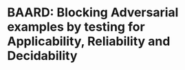 # BAARD: Blocking Adversarial examples by testing for Applicability, Reliability and Decidability


